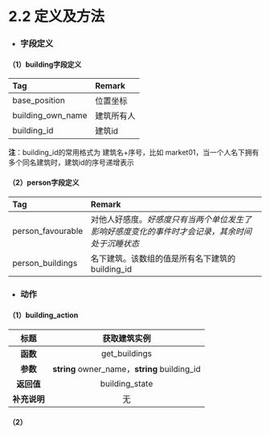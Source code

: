 # 2.2 定义及方法

- ### 字段定义

#### （1）building字段定义

| Tag               | Remark     |
| :---------------- | :--------- |
| base_position     | 位置坐标   |
| building_own_name | 建筑所有人 |
| building_id       | 建筑id     |

**注**：building_id的常用格式为 建筑名+序号，比如 market01，当一个人名下拥有多个同名建筑时，建筑id的序号递增表示



#### （2）person字段定义

| Tag               | Remark                                                       |
| :---------------- | :----------------------------------------------------------- |
| person_favourable | 对他人好感度。*好感度只有当两个单位发生了影响好感度变化的事件时才会记录，其余时间处于沉睡状态* |
| person_buildings  | 名下建筑。该数组的值是所有名下建筑的building_id              |



- ### 动作

#### （1）building_action

|     标题     |                 获取建筑实例                  |
| :----------: | :-------------------------------------------: |
|   **函数**   |                 get_buildings                 |
|   **参数**   | **string** owner_name，**string** building_id |
|  **返回值**  |                building_state                 |
| **补充说明** |                      无                       |

#### （2）
